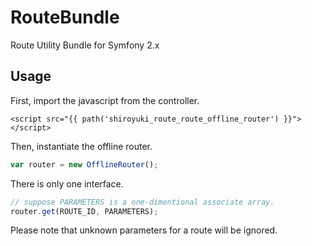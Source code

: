 RouteBundle
===========

Route Utility Bundle for Symfony 2.x

Usage
-----

First, import the javascript from the controller.

``` django
<script src="{{ path('shiroyuki_route_route_offline_router') }}"></script>
```

Then, instantiate the offline router.

``` javascript
var router = new OfflineRouter();
```

There is only one interface.

``` javascript
// suppose PARAMETERS is a one-dimentional associate array.
router.get(ROUTE_ID, PARAMETERS);
```

Please note that unknown parameters for a route will be ignored.
